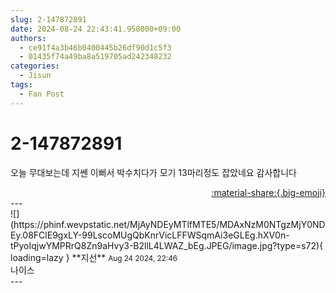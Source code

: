 ```yaml
---
slug: 2-147872891
date: 2024-08-24 22:43:41.958000+09:00
authors:
  - ce91f4a3b46b0400445b26df90d1c5f3
  - 01435f74a49ba8a519705ad242348232
categories:
  - Jisun
tags:
  - Fan Post
---
```


# 2-147872891

<div class="post-container" markdown="1">
<div class="content-container md-sidebar__scrollwrap" markdown="1">

오늘 무대보는데 지쎈 이뻐서 박수치다가 모기 13마리정도 잡았네요 감사합니다

</div>
</div>

<div style="text-align: right;" markdown="1">
<a href="https://weverse.io/fromis9/fanpost/2-147872891" style="text-align: right;">:material-share:{.big-emoji}</a>
</div>
---

<div class="comments-container md-sidebar__scrollwrap" markdown="1">
<div class="comment" markdown="1">
<div class='id-container' markdown="1">
![](https://phinf.wevpstatic.net/MjAyNDEyMTlfMTE5/MDAxNzM0NTgzMjY0NDEy.08FClE9gxLY-99LscoMUgQbKnrVicLFFWSqmAi3eGLEg.hXV0n-tPyoIqjwYMPRrQ8Zn9aHvy3-B2llL4LWAZ_bEg.JPEG/image.jpg?type=s72){ loading=lazy }
**<span class="artist">지선</span>** <small>Aug 24 2024, 22:46</small><br>
</div>
<div class='comment-body' markdown="1">
나이스
</div>
</div>
</div>
---
